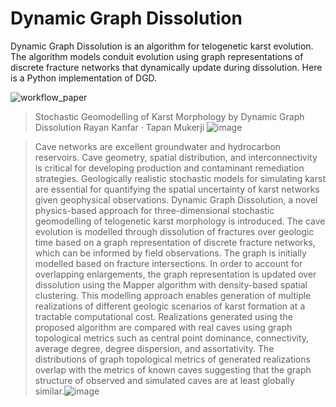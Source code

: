 # Dynamic Graph Dissolution

Dynamic Graph Dissolution is an algorithm for telogenetic karst evolution. The algorithm models conduit evolution using graph representations of discrete fracture networks that dynamically update during dissolution. Here is a Python implementation of DGD. 

![workflow_paper](https://user-images.githubusercontent.com/47835011/206561361-e2ae75a2-9d2a-4214-b822-73ccaa175767.jpeg)

>Stochastic Geomodelling of Karst Morphology by Dynamic Graph Dissolution
Rayan Kanfar · Tapan Mukerji
![image](https://user-images.githubusercontent.com/47835011/206575154-c3fab78b-970f-4ca5-8bb2-ee7a21de001b.png)

> Cave networks are excellent groundwater and hydrocarbon reservoirs. Cave geometry, spatial distribution, and interconnectivity is critical for developing production and contaminant remediation strategies. Geologically realistic stochastic models for simulating karst are essential for quantifying the spatial uncertainty of karst networks given geophysical observations. Dynamic Graph Dissolution, a novel physics-based approach for three-dimensional stochastic geomodelling of telogenetic karst morphology is introduced. The cave evolution is modelled through dissolution of fractures over geologic time based on a graph representation of discrete fracture networks, which can be informed by field observations. The graph is initially modelled based on fracture intersections. In order to account for overlapping enlargements, the graph representation is updated over dissolution using the Mapper algorithm with density-based spatial clustering. This modelling approach enables generation of multiple realizations of different geologic scenarios of karst formation at a tractable computational cost. Realizations generated using the proposed algorithm are compared with real caves using graph topological metrics such as central point dominance, connectivity, average degree, degree dispersion, and assortativity. The distributions of graph topological metrics of generated realizations overlap with the metrics of known caves suggesting that the graph structure of observed and simulated caves are at least globally similar.![image](https://user-images.githubusercontent.com/47835011/206574827-abf08fdb-1be4-4a94-866b-02d2664fffd8.png)

